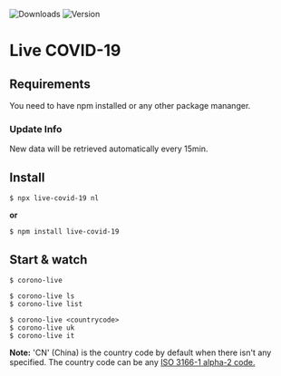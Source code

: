 ﻿
![Downloads](https://img.shields.io/npm/dt/live-covid-19) ![Version](https://img.shields.io/npm/v/live-covid-19) 
#  Live COVID-19
  

##  Requirements

  

You need to have npm installed or any other package mananger.

  

###  Update Info

  

New data will be retrieved automatically every 15min.

  

##  Install

  

    $ npx live-covid-19 nl

**or**

    $ npm install live-covid-19

  

##  Start & watch

    $ corono-live

    $ corono-live ls
    $ corono-live list
    
    $ corono-live <countrycode>
    $ corono-live uk
    $ corono-live it

  

**Note:** 
'CN' (China) is the country code by default when there isn't any specified. 
The country code can be any [ISO 3166-1 alpha-2 code.](https://en.wikipedia.org/wiki/ISO_3166-1_alpha-2)
